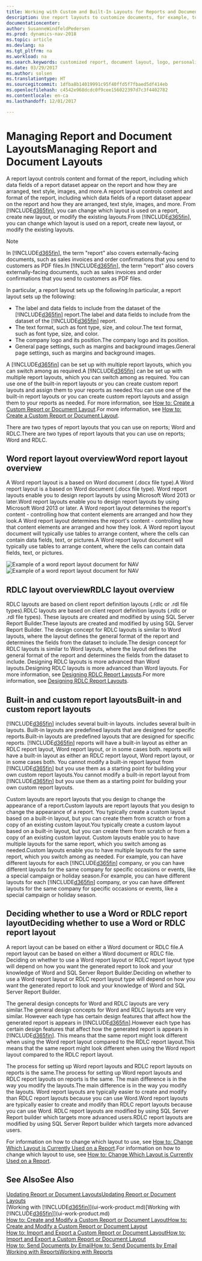 ```yaml
---
title: Working with Custom and Built-In Layouts for Reports and Documents
description: Use report layouts to customize documents, for example, to personalize the font, logo, or page settings of PDF files you send to customers.
documentationcenter: 
author: SusanneWindfeldPedersen
ms.prod: dynamics-nav-2018
ms.topic: article
ms.devlang: na
ms.tgt_pltfrm: na
ms.workload: na
ms.search.keywords: customized report, document layout, logo, personalize
ms.date: 03/29/2017
ms.author: solsen
ms.translationtype: HT
ms.sourcegitcommit: 1dfba8b14019991c95f40ffd5f7fbaed5df414eb
ms.openlocfilehash: c4542e968dcdc0f9cee156022397d7c3f4402782
ms.contentlocale: en-ca
ms.lasthandoff: 12/01/2017

---
```

# <a name="managing-report-and-document-layouts"></a><span data-ttu-id="20eb1-103">Managing Report and Document Layouts</span><span class="sxs-lookup"><span data-stu-id="20eb1-103">Managing Report and Document Layouts</span></span>
<span data-ttu-id="20eb1-104">A report layout controls content and format of the report, including which data fields of a report dataset appear on the report and how they are arranged, text style, images, and more.</span><span class="sxs-lookup"><span data-stu-id="20eb1-104">A report layout controls content and format of the report, including which data fields of a report dataset appear on the report and how they are arranged, text style, images, and more.</span></span> <span data-ttu-id="20eb1-105">From [!INCLUDE[d365fin](includes/d365fin_md.md)], you can change which layout is used on a report, create new layout, or modify the existing layouts.</span><span class="sxs-lookup"><span data-stu-id="20eb1-105">From [!INCLUDE[d365fin](includes/d365fin_md.md)], you can change which layout is used on a report, create new layout, or modify the existing layouts.</span></span>

> [!NOTE]  
>   <span data-ttu-id="20eb1-106">In [!INCLUDE[d365fin](includes/d365fin_md.md)], the term "report" also covers externally-facing documents, such as sales invoices and order confirmations that you send to customers as PDF files.</span><span class="sxs-lookup"><span data-stu-id="20eb1-106">In [!INCLUDE[d365fin](includes/d365fin_md.md)], the term "report" also covers externally-facing documents, such as sales invoices and order confirmations that you send to customers as PDF files.</span></span>

<span data-ttu-id="20eb1-107">In particular, a report layout sets up the following:</span><span class="sxs-lookup"><span data-stu-id="20eb1-107">In particular, a report layout sets up the following:</span></span>

* <span data-ttu-id="20eb1-108">The label and data fields to include from the dataset of the [!INCLUDE[d365fin](includes/d365fin_md.md)] report.</span><span class="sxs-lookup"><span data-stu-id="20eb1-108">The label and data fields to include from the dataset of the [!INCLUDE[d365fin](includes/d365fin_md.md)] report.</span></span>
* <span data-ttu-id="20eb1-109">The text format, such as font type, size, and colour.</span><span class="sxs-lookup"><span data-stu-id="20eb1-109">The text format, such as font type, size, and color.</span></span>
* <span data-ttu-id="20eb1-110">The company logo and its position.</span><span class="sxs-lookup"><span data-stu-id="20eb1-110">The company logo and its position.</span></span>
* <span data-ttu-id="20eb1-111">General page settings, such as margins and background images.</span><span class="sxs-lookup"><span data-stu-id="20eb1-111">General page settings, such as margins and background images.</span></span>

<span data-ttu-id="20eb1-112">A [!INCLUDE[d365fin](includes/d365fin_md.md)] can be set up with multiple report layouts, which you can switch among as required.</span><span class="sxs-lookup"><span data-stu-id="20eb1-112">A [!INCLUDE[d365fin](includes/d365fin_md.md)] can be set up with multiple report layouts, which you can switch among as required.</span></span> <span data-ttu-id="20eb1-113">You can use one of the built-in report layouts or you can create custom report layouts and assign them to your reports as needed.</span><span class="sxs-lookup"><span data-stu-id="20eb1-113">You can use one of the built-in report layouts or you can create custom report layouts and assign them to your reports as needed.</span></span> <span data-ttu-id="20eb1-114">For more information, see [How to: Create a Custom Report or Document Layout](ui-how-create-custom-report-layout.md).</span><span class="sxs-lookup"><span data-stu-id="20eb1-114">For more information, see [How to: Create a Custom Report or Document Layout](ui-how-create-custom-report-layout.md).</span></span>

<span data-ttu-id="20eb1-115">There are two types of report layouts that you can use on reports; Word and RDLC.</span><span class="sxs-lookup"><span data-stu-id="20eb1-115">There are two types of report layouts that you can use on reports; Word and RDLC.</span></span>

## <a name="word-report-layout-overview"></a><span data-ttu-id="20eb1-116">Word report layout overview</span><span class="sxs-lookup"><span data-stu-id="20eb1-116">Word report layout overview</span></span>
<span data-ttu-id="20eb1-117">A Word report layout is a based on Word document (.docx file type).</span><span class="sxs-lookup"><span data-stu-id="20eb1-117">A Word report layout is a based on Word document (.docx file type).</span></span> <span data-ttu-id="20eb1-118">Word report layouts enable you to design report layouts by using Microsoft Word 2013 or later.</span><span class="sxs-lookup"><span data-stu-id="20eb1-118">Word report layouts enable you to design report layouts by using Microsoft Word 2013 or later.</span></span> <span data-ttu-id="20eb1-119">A Word report layout determines the report's content - controlling how that content elements are arranged and how they look.</span><span class="sxs-lookup"><span data-stu-id="20eb1-119">A Word report layout determines the report's content - controlling how that content elements are arranged and how they look.</span></span> <span data-ttu-id="20eb1-120">A Word report layout document will typically use tables to arrange content, where the cells can contain data fields, text, or pictures.</span><span class="sxs-lookup"><span data-stu-id="20eb1-120">A Word report layout document will typically use tables to arrange content, where the cells can contain data fields, text, or pictures.</span></span>

 <span data-ttu-id="20eb1-121">![Example of a word report layout document for NAV](media/nav_wordreportlayout_edit_in_word_example.png "NAV_WordReportLayout_Edit_In_Word_Example")</span><span class="sxs-lookup"><span data-stu-id="20eb1-121">![Example of a word report layout document for NAV](media/nav_wordreportlayout_edit_in_word_example.png "NAV_WordReportLayout_Edit_In_Word_Example")</span></span>  

## <a name="rdlc-layout-overview"></a><span data-ttu-id="20eb1-122">RDLC layout overview</span><span class="sxs-lookup"><span data-stu-id="20eb1-122">RDLC layout overview</span></span>
<span data-ttu-id="20eb1-123">RDLC layouts are based on client report definition layouts (.rdlc or .rdl file types).</span><span class="sxs-lookup"><span data-stu-id="20eb1-123">RDLC layouts are based on client report definition layouts (.rdlc or .rdl file types).</span></span> <span data-ttu-id="20eb1-124">These layouts are created and modified by using SQL Server Report Builder.</span><span class="sxs-lookup"><span data-stu-id="20eb1-124">These layouts are created and modified by using SQL Server Report Builder.</span></span> <span data-ttu-id="20eb1-125">The design concept for RDLC layouts is similar to Word layouts, where the layout defines the general format of the report and determines the fields from the dataset to include.</span><span class="sxs-lookup"><span data-stu-id="20eb1-125">The design concept for RDLC layouts is similar to Word layouts, where the layout defines the general format of the report and determines the fields from the dataset to include.</span></span> <span data-ttu-id="20eb1-126">Designing RDLC layouts is more advanced than Word layouts.</span><span class="sxs-lookup"><span data-stu-id="20eb1-126">Designing RDLC layouts is more advanced than Word layouts.</span></span> <span data-ttu-id="20eb1-127">For more information, see [Designing RDLC Report Layouts](https://msdn.microsoft.com/en-us/dynamics-nav/designing-rdlc-report-layouts).</span><span class="sxs-lookup"><span data-stu-id="20eb1-127">For more information, see [Designing RDLC Report Layouts](https://msdn.microsoft.com/en-us/dynamics-nav/designing-rdlc-report-layouts).</span></span>

## <a name="built-in-and-custom-report-layouts"></a><span data-ttu-id="20eb1-128">Built-in and custom report layouts</span><span class="sxs-lookup"><span data-stu-id="20eb1-128">Built-in and custom report layouts</span></span>
[!INCLUDE[d365fin](includes/d365fin_md.md)]<span data-ttu-id="20eb1-129"> includes several built-in layouts.</span><span class="sxs-lookup"><span data-stu-id="20eb1-129"> includes several built-in layouts.</span></span> <span data-ttu-id="20eb1-130">Built-in layouts are predefined layouts that are designed for specific reports.</span><span class="sxs-lookup"><span data-stu-id="20eb1-130">Built-in layouts are predefined layouts that are designed for specific reports.</span></span> [!INCLUDE[d365fin](includes/d365fin_md.md)]<span data-ttu-id="20eb1-131"> reports will have a built-in layout as either an RDLC report layout, Word report layout, or in some cases both.</span><span class="sxs-lookup"><span data-stu-id="20eb1-131"> reports will have a built-in layout as either an RDLC report layout, Word report layout, or in some cases both.</span></span> <span data-ttu-id="20eb1-132">You cannot modify a built-in report layout from [!INCLUDE[d365fin](includes/d365fin_md.md)] but you use them as a starting point for building your own custom report layouts.</span><span class="sxs-lookup"><span data-stu-id="20eb1-132">You cannot modify a built-in report layout from [!INCLUDE[d365fin](includes/d365fin_md.md)] but you use them as a starting point for building your own custom report layouts.</span></span>

<span data-ttu-id="20eb1-133">Custom layouts are report layouts that you design to change the appearance of a report.</span><span class="sxs-lookup"><span data-stu-id="20eb1-133">Custom layouts are report layouts that you design to change the appearance of a report.</span></span> <span data-ttu-id="20eb1-134">You typically create a custom layout based on a built-in layout, but you can create them from scratch or from a copy of an existing custom layout.</span><span class="sxs-lookup"><span data-stu-id="20eb1-134">You typically create a custom layout based on a built-in layout, but you can create them from scratch or from a copy of an existing custom layout.</span></span> <span data-ttu-id="20eb1-135">Custom layouts enable you to have multiple layouts for the same report, which you switch among as needed.</span><span class="sxs-lookup"><span data-stu-id="20eb1-135">Custom layouts enable you to have multiple layouts for the same report, which you switch among as needed.</span></span> <span data-ttu-id="20eb1-136">For example, you can have different layouts for each [!INCLUDE[d365fin](includes/d365fin_md.md)] company, or you can have different layouts for the same company for specific occasions or events, like a special campaign or holiday season.</span><span class="sxs-lookup"><span data-stu-id="20eb1-136">For example, you can have different layouts for each [!INCLUDE[d365fin](includes/d365fin_md.md)] company, or you can have different layouts for the same company for specific occasions or events, like a special campaign or holiday season.</span></span>

## <a name="deciding-whether-to-use-a-word-or-rdlc-report-layout"></a><span data-ttu-id="20eb1-137">Deciding whether to use a Word or RDLC report layout</span><span class="sxs-lookup"><span data-stu-id="20eb1-137">Deciding whether to use a Word or RDLC report layout</span></span>
<span data-ttu-id="20eb1-138">A report layout can be based on either a Word document or RDLC file.</span><span class="sxs-lookup"><span data-stu-id="20eb1-138">A report layout can be based on either a Word document or RDLC file.</span></span> <span data-ttu-id="20eb1-139">Deciding on whether to use a Word report layout or RDLC report layout type will depend on how you want the generated report to look and your knowledge of Word and SQL Server Report Builder.</span><span class="sxs-lookup"><span data-stu-id="20eb1-139">Deciding on whether to use a Word report layout or RDLC report layout type will depend on how you want the generated report to look and your knowledge of Word and SQL Server Report Builder.</span></span>

<span data-ttu-id="20eb1-140">The general design concepts for Word and RDLC layouts are very similar.</span><span class="sxs-lookup"><span data-stu-id="20eb1-140">The general design concepts for Word and RDLC layouts are very similar.</span></span> <span data-ttu-id="20eb1-141">However each type has certain design features that affect how the generated report is appears in [!INCLUDE[d365fin](includes/d365fin_md.md)].</span><span class="sxs-lookup"><span data-stu-id="20eb1-141">However each type has certain design features that affect how the generated report is appears in [!INCLUDE[d365fin](includes/d365fin_md.md)].</span></span> <span data-ttu-id="20eb1-142">This means that the same report might look different when using the Word report layout compared to the RDLC report layout.</span><span class="sxs-lookup"><span data-stu-id="20eb1-142">This means that the same report might look different when using the Word report layout compared to the RDLC report layout.</span></span>

<span data-ttu-id="20eb1-143">The process for setting up Word report layouts and RDLC report layouts on reports is the same.</span><span class="sxs-lookup"><span data-stu-id="20eb1-143">The process for setting up Word report layouts and RDLC report layouts on reports is the same.</span></span> <span data-ttu-id="20eb1-144">The main difference is in the way you modify the layouts.</span><span class="sxs-lookup"><span data-stu-id="20eb1-144">The main difference is in the way you modify the layouts.</span></span> <span data-ttu-id="20eb1-145">Word report layouts are typically easier to create and modify than RDLC report layouts because you can use Word.</span><span class="sxs-lookup"><span data-stu-id="20eb1-145">Word report layouts are typically easier to create and modify than RDLC report layouts because you can use Word.</span></span> <span data-ttu-id="20eb1-146">RDLC report layouts are modified by using SQL Server Report builder which targets more advanced users.</span><span class="sxs-lookup"><span data-stu-id="20eb1-146">RDLC report layouts are modified by using SQL Server Report builder which targets more advanced users.</span></span>

<span data-ttu-id="20eb1-147">For information on how to change which layout to use, see [How to: Change Which Layout is Currently Used on a Report](ui-how-change-layout-currently-used-report.md).</span><span class="sxs-lookup"><span data-stu-id="20eb1-147">For information on how to change which layout to use, see [How to: Change Which Layout is Currently Used on a Report](ui-how-change-layout-currently-used-report.md).</span></span>

## <a name="see-also"></a><span data-ttu-id="20eb1-148">See Also</span><span class="sxs-lookup"><span data-stu-id="20eb1-148">See Also</span></span>
[<span data-ttu-id="20eb1-149">Updating Report or Document Layouts</span><span class="sxs-lookup"><span data-stu-id="20eb1-149">Updating Report or Document Layouts</span></span>](ui-update-report-layouts.md)  
<span data-ttu-id="20eb1-150">[Working with [!INCLUDE[d365fin](includes/d365fin_md.md)]](ui-work-product.md)</span><span class="sxs-lookup"><span data-stu-id="20eb1-150">[Working with [!INCLUDE[d365fin](includes/d365fin_md.md)]](ui-work-product.md)</span></span>  
[<span data-ttu-id="20eb1-151">How to: Create and Modify a Custom Report or Document Layout</span><span class="sxs-lookup"><span data-stu-id="20eb1-151">How to: Create and Modify a Custom Report or Document Layout</span></span>](ui-how-create-custom-report-layout.md)  
[<span data-ttu-id="20eb1-152">How to: Import and Export a Custom Report or Document Layout</span><span class="sxs-lookup"><span data-stu-id="20eb1-152">How to: Import and Export a Custom Report or Document Layout</span></span>](ui-how-import-and-export-report-layout.md)  
[<span data-ttu-id="20eb1-153">How to: Send Documents by Email</span><span class="sxs-lookup"><span data-stu-id="20eb1-153">How to: Send Documents by Email</span></span>](ui-how-send-documents-email.md)  
[<span data-ttu-id="20eb1-154">Working with Reports</span><span class="sxs-lookup"><span data-stu-id="20eb1-154">Working with Reports</span></span>](ui-work-report.md)  

